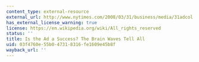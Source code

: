 ```yaml
---
content_type: external-resource
external_url: http://www.nytimes.com/2008/03/31/business/media/31adcol.html
has_external_license_warning: true
license: https://en.wikipedia.org/wiki/All_rights_reserved
status: ''
title: Is the Ad a Success? The Brain Waves Tell All
uid: 03f4760e-55b0-4731-8316-fe1609e45b8f
wayback_url: ''
---
```

